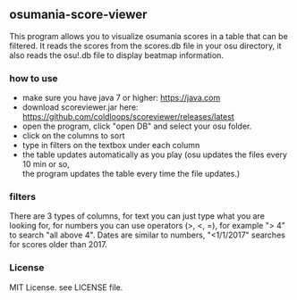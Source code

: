 

## osumania-score-viewer

This program allows you to visualize osumania scores in a table that can be filtered.
It reads the scores from the scores.db file in your osu directory,
it also reads the osu!.db file to display beatmap information.

### how to use

* make sure you have java 7 or higher: https://java.com
* download scoreviewer.jar here: https://github.com/coldloops/scoreviewer/releases/latest
* open the program, click "open DB" and select your osu folder.
* click on the columns to sort
* type in filters on the textbox under each column
* the table updates automatically as you play (osu updates the files every 10 min or so,\
the program updates the table every time the file updates.)

### filters

There are 3 types of columns, for text you can just type what you are looking for,
for numbers you can use operators (>, <, =), for example "> 4" to search "all above 4".
Dates are similar to numbers, "<1/1/2017" searches for scores older than 2017.

### License

MIT License. see LICENSE file.
